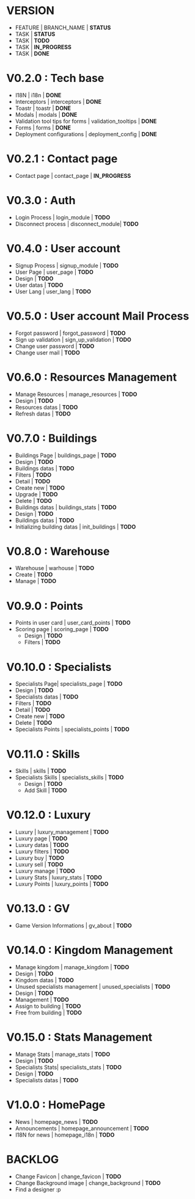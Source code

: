 # VERSION

 * FEATURE | BRANCH_NAME | **STATUS**
  * TASK | **STATUS**
  * TASK | **TODO**
  * TASK | **IN_PROGRESS**
  * TASK | **DONE**

# V0.2.0 : Tech base

 * I18N | i18n | **DONE**
 * Interceptors | interceptors | **DONE**
 * Toastr | toastr | **DONE**
 * Modals | modals | **DONE**
 * Validation tool tips for forms | validation_tooltips | **DONE**
 * Forms | forms | **DONE**
 * Deployment configurations | deployment_config | **DONE**

# V0.2.1 : Contact page
 * Contact page | contact_page | **IN_PROGRESS**

# V0.3.0 : Auth

 * Login Process | login_module | **TODO**
 * Disconnect process | disconnect_module| **TODO**

# V0.4.0 : User account

 * Signup Process | signup_module | **TODO**
 * User Page | user_page | **TODO**
  * Design | **TODO**
  * User datas | **TODO**
 * User Lang | user_lang | **TODO**

# V0.5.0 : User account Mail Process

 * Forgot password | forgot_password | **TODO**
 * Sign up validation | sign_up_validation | **TODO**
 * Change user password | **TODO**
 * Change user mail | **TODO**

# V0.6.0 : Resources Management

 * Manage Resources | manage_resources | **TODO**
  * Design | **TODO**
  * Resources datas | **TODO**
  * Refresh datas | **TODO**

# V0.7.0 : Buildings

 * Buildings Page | buildings_page | **TODO**
  * Design | **TODO**
  * Buildings datas | **TODO**
  * Filters | **TODO**
  * Detail | **TODO**
  * Create new | **TODO**
  * Upgrade | **TODO**
  * Delete | **TODO**
 * Buildings datas | buildings_stats | **TODO**
  * Design | **TODO**
  * Buildings datas | **TODO**
 * Initializing building datas | init_buildings | **TODO**

# V0.8.0 : Warehouse

 * Warehouse | warhouse | **TODO**
  * Create | **TODO**
  * Manage | **TODO**

# V0.9.0 : Points

* Points in user card | user_card_points | **TODO**
* Scoring page | scoring_page | **TODO**
  * Design | **TODO**
  * Filters | **TODO**

# V0.10.0 : Specialists

 * Specialists Page| specialists_page | **TODO**
  * Design | **TODO**
  * Specialists datas | **TODO**
  * Filters | **TODO**
  * Detail | **TODO**
  * Create new | **TODO**
  * Delete | **TODO**
 * Specialists Points | specialists_points | **TODO**

# V0.11.0 : Skills

* Skills | skills | **TODO**
* Specialists Skills | specialists_skills | **TODO**
  * Design | **TODO**
  * Add Skill | **TODO**

# V0.12.0 : Luxury

 * Luxury | luxury_management | **TODO**
  * Luxury page | **TODO**
  * Luxury datas | **TODO**
  * Luxury filters | **TODO**
  * Luxury buy | **TODO**
  * Luxury sell | **TODO**
  * Luxury manage | **TODO**
 * Luxury Stats | luxury_stats | **TODO**
 * Luxury Points | luxury_points | **TODO**

# V0.13.0 : GV

* Game Version Informations | gv_about | **TODO**

# V0.14.0 : Kingdom Management

 * Manage kingdom | manage_kingdom | **TODO**
  * Design | **TODO**
  * Kingdom datas | **TODO**
 * Unused specialists management | unused_specialists | **TODO**
  * Design | **TODO**
  * Management | **TODO**
  * Assign to building | **TODO**
  * Free from building | **TODO**

# V0.15.0 : Stats Management

 * Manage Stats | manage_stats | **TODO**
  * Design | **TODO**
 * Specialists Stats| specialists_stats | **TODO**
  * Design | **TODO**
  * Specialists datas | **TODO**

# V1.0.0 : HomePage

 * News | homepage_news | **TODO**
 * Announcements | homepage_announcement | **TODO**
 * I18N for news | homepage_i18n | **TODO**

# BACKLOG

 * Change Favicon | change_favicon | **TODO**
 * Change Background image | change_background | **TODO**
 * Find a designer :p
